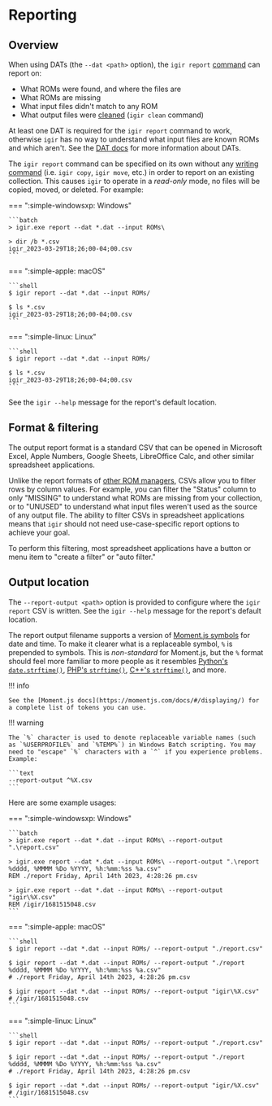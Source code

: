 # Reporting

## Overview

When using DATs (the `--dat <path>` option), the `igir report` [command](../commands.md) can report on:

- What ROMs were found, and where the files are
- What ROMs are missing
- What input files didn't match to any ROM
- What output files were [cleaned](cleaning.md) (`igir clean` command)

At least one DAT is required for the `igir report` command to work, otherwise `igir` has no way to understand what input files are known ROMs and which aren't. See the [DAT docs](../input/dats.md) for more information about DATs.

The `igir report` command can be specified on its own without any [writing command](../commands.md) (i.e. `igir copy`, `igir move`, etc.) in order to report on an existing collection. This causes `igir` to operate in a _read-only_ mode, no files will be copied, moved, or deleted. For example:

=== ":simple-windowsxp: Windows"

    ```batch
    > igir.exe report --dat *.dat --input ROMs\

    > dir /b *.csv
    igir_2023-03-29T18;26;00-04;00.csv
    ```

=== ":simple-apple: macOS"

    ```shell
    $ igir report --dat *.dat --input ROMs/

    $ ls *.csv
    igir_2023-03-29T18;26;00-04;00.csv
    ```

=== ":simple-linux: Linux"

    ```shell
    $ igir report --dat *.dat --input ROMs/

    $ ls *.csv
    igir_2023-03-29T18;26;00-04;00.csv
    ```

See the `igir --help` message for the report's default location.

## Format & filtering

The output report format is a standard CSV that can be opened in Microsoft Excel, Apple Numbers, Google Sheets, LibreOffice Calc, and other similar spreadsheet applications.

Unlike the report formats of [other ROM managers](../alternatives.md), CSVs allow you to filter rows by column values. For example, you can filter the "Status" column to only "MISSING" to understand what ROMs are missing from your collection, or to "UNUSED" to understand what input files weren't used as the source of any output file. The ability to filter CSVs in spreadsheet applications means that `igir` should not need use-case-specific report options to achieve your goal.

To perform this filtering, most spreadsheet applications have a button or menu item to "create a filter" or "auto filter."

## Output location

The `--report-output <path>` option is provided to configure where the `igir report` CSV is written. See the `igir --help` message for the report's default location.

The report output filename supports a version of [Moment.js symbols](https://momentjs.com/docs/#/displaying/) for date and time. To make it clearer what is a replaceable symbol, `%` is prepended to symbols. This is _non-standard_ for Moment.js, but the `%` format should feel more familiar to more people as it resembles [Python's `date.strftime()`](https://docs.python.org/3/library/datetime.html#datetime.date.strftime), [PHP's `strftime()`](https://www.php.net/manual/en/function.strftime.php), [C++'s `strftime()`](https://cplusplus.com/reference/ctime/strftime/), and more.

!!! info

    See the [Moment.js docs](https://momentjs.com/docs/#/displaying/) for a complete list of tokens you can use.

!!! warning

    The `%` character is used to denote replaceable variable names (such as `%USERPROFILE%` and `%TEMP%`) in Windows Batch scripting. You may need to "escape" `%` characters with a `^` if you experience problems. Example:

    ```text
    --report-output ^%X.csv
    ```

Here are some example usages:

=== ":simple-windowsxp: Windows"

    ```batch
    > igir.exe report --dat *.dat --input ROMs\ --report-output ".\report.csv"

    > igir.exe report --dat *.dat --input ROMs\ --report-output ".\report %dddd, %MMMM %Do %YYYY, %h:%mm:%ss %a.csv"
    REM ./report Friday, April 14th 2023, 4:28:26 pm.csv

    > igir.exe report --dat *.dat --input ROMs\ --report-output "igir\%X.csv"
    REM /igir/1681515048.csv
    ```

=== ":simple-apple: macOS"

    ```shell
    $ igir report --dat *.dat --input ROMs/ --report-output "./report.csv"

    $ igir report --dat *.dat --input ROMs/ --report-output "./report %dddd, %MMMM %Do %YYYY, %h:%mm:%ss %a.csv"
    # ./report Friday, April 14th 2023, 4:28:26 pm.csv

    $ igir report --dat *.dat --input ROMs/ --report-output "igir\%X.csv"
    # /igir/1681515048.csv
    ```

=== ":simple-linux: Linux"

    ```shell
    $ igir report --dat *.dat --input ROMs/ --report-output "./report.csv"

    $ igir report --dat *.dat --input ROMs/ --report-output "./report %dddd, %MMMM %Do %YYYY, %h:%mm:%ss %a.csv"
    # ./report Friday, April 14th 2023, 4:28:26 pm.csv

    $ igir report --dat *.dat --input ROMs/ --report-output "igir/%X.csv"
    # /igir/1681515048.csv
    ```
